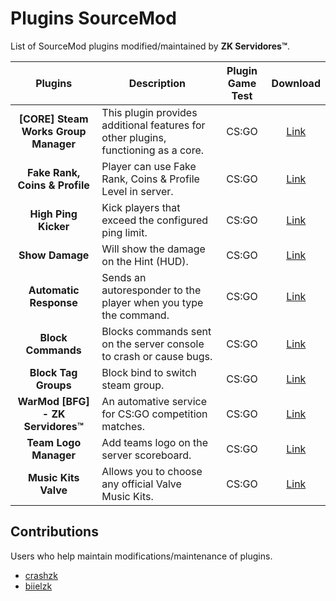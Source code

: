 # Plugins SourceMod
List of SourceMod plugins modified/maintained by **ZK Servidores™**.

**Plugins** | **Description** | **Plugin Game Test** | **Download** |
:--------: | -------- |  :--------: | :--------: |
**[CORE] Steam Works Group Manager** | This plugin provides additional features for other plugins, functioning as a core. | CS:GO | [Link](https://github.com/zkservidores-clientes/SWGM) |
**Fake Rank, Coins & Profile** | Player can use Fake Rank, Coins & Profile Level in server. | CS:GO | [Link](https://github.com/zkservidores-clientes/Fake-Rank-Coins-Profile) |
**High Ping Kicker** | Kick players that exceed the configured ping limit. | CS:GO | [Link](https://github.com/zkservidores-clientes/High-Ping-Kicker) |
**Show Damage** | Will show the damage on the Hint (HUD). | CS:GO | [Link](https://github.com/zkservidores-clientes/Show-Damage) |
**Automatic Response** | Sends an autoresponder to the player when you type the command. | CS:GO | [Link](https://github.com/zkservidores-clientes/Automatic-Response) |
**Block Commands** | Blocks commands sent on the server console to crash or cause bugs. | CS:GO | [Link](https://github.com/zkservidores-clientes/Block-Commands) |
**Block Tag Groups** | Block bind to switch steam group. | CS:GO | [Link](https://github.com/zkservidores-clientes/Block-Tag-Groups) |
**WarMod [BFG] - ZK Servidores™** | An automative service for CS:GO competition matches. | CS:GO | [Link](https://github.com/zkservidores-clientes/WarMod-BFG-ZK-Servidores) |
**Team Logo Manager** | Add teams logo on the server scoreboard. | CS:GO | [Link](https://github.com/zkservidores-clientes/CS:GO-Team-Logo-Manager) |
**Music Kits Valve** | Allows you to choose any official Valve Music Kits. | CS:GO | [Link](https://github.com/zkservidores-clientes/Music-Kits) |

## Contributions
Users who help maintain modifications/maintenance of plugins.
- [crashzk](https://github.com/crashzk)
- [biielzk](https://github.com/biielzk)
